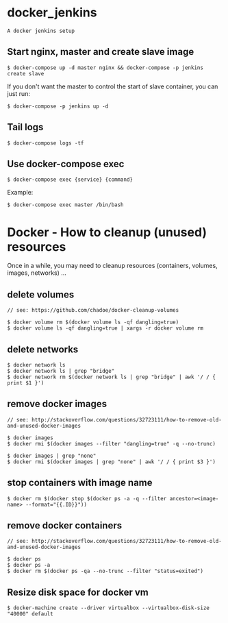 # docker_jenkins
    
    A docker jenkins setup

## Start nginx, master and create slave image
    
    $ docker-compose up -d master nginx && docker-compose -p jenkins create slave
    
If you don't want the master to control the start of slave container, you can just run:
    
    $ docker-compose -p jenkins up -d
    
## Tail logs

    $ docker-compose logs -tf
    
## Use docker-compose exec

    $ docker-compose exec {service} {command} 
    
Example: 
    
    $ docker-compose exec master /bin/bash

# Docker - How to cleanup (unused) resources

Once in a while, you may need to cleanup resources (containers, volumes, images, networks) ...
    
## delete volumes
    
    // see: https://github.com/chadoe/docker-cleanup-volumes
    
    $ docker volume rm $(docker volume ls -qf dangling=true)
    $ docker volume ls -qf dangling=true | xargs -r docker volume rm
    
## delete networks

    $ docker network ls  
    $ docker network ls | grep "bridge"   
    $ docker network rm $(docker network ls | grep "bridge" | awk '/ / { print $1 }')
    
## remove docker images
    
    // see: http://stackoverflow.com/questions/32723111/how-to-remove-old-and-unused-docker-images
    
    $ docker images
    $ docker rmi $(docker images --filter "dangling=true" -q --no-trunc)
    
    $ docker images | grep "none"
    $ docker rmi $(docker images | grep "none" | awk '/ / { print $3 }')

## stop containers with image name

    $ docker rm $(docker stop $(docker ps -a -q --filter ancestor=<image-name> --format="{{.ID}}"))

## remove docker containers

    // see: http://stackoverflow.com/questions/32723111/how-to-remove-old-and-unused-docker-images
    
    $ docker ps
    $ docker ps -a
    $ docker rm $(docker ps -qa --no-trunc --filter "status=exited")
    
## Resize disk space for docker vm
    
    $ docker-machine create --driver virtualbox --virtualbox-disk-size "40000" default
